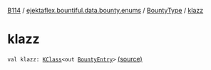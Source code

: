 [B114](../../index.md) / [ejektaflex.bountiful.data.bounty.enums](../index.md) / [BountyType](index.md) / [klazz](./klazz.md)

# klazz

`val klazz: `[`KClass`](https://kotlinlang.org/api/latest/jvm/stdlib/kotlin.reflect/-k-class/index.html)`<out `[`BountyEntry`](../../ejektaflex.bountiful.data.bounty/-bounty-entry/index.md)`>` [(source)](https://github.com/ejektaflex/Bountiful/tree/develop/src/main/kotlin/ejektaflex/bountiful/data/bounty/enums/BountyType.kt#L6)